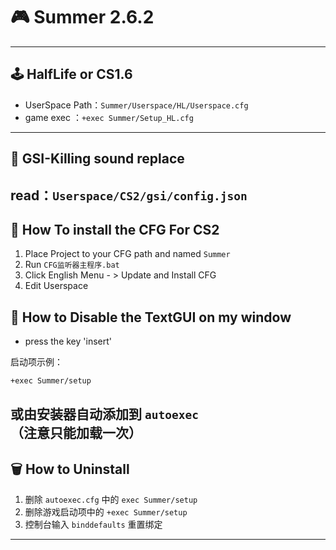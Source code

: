  # 🎮 Summer 2.6.2

 ---

 ## 🕹️ HalfLife or CS1.6
 - UserSpace Path：`Summer/Userspace/HL/Userspace.cfg`  
 - game exec ：`+exec Summer/Setup_HL.cfg`  

 ---

 ## 🔫 GSI-Killing sound replace 
 read：`Userspace/CS2/gsi/config.json`
 ---

 ## 💾 How To install the CFG For CS2
 1. Place Project to your CFG path and named `Summer`    
 2. Run `CFG监听器主程序.bat`  
 3. Click English Menu - > Update and Install CFG
 4. Edit Userspace

  ## 🔫 How to Disable the TextGUI on my window
  - press the key 'insert'


 启动项示例：  
 ```bash
 +exec Summer/setup
 ```
 或由安装器自动添加到 `autoexec`（注意只能加载一次）
 ---

 ## 🗑️ How to Uninstall
 1. 删除 `autoexec.cfg` 中的 `exec Summer/setup`  
 2. 删除游戏启动项中的 `+exec Summer/setup`  
 3. 控制台输入 `binddefaults` 重置绑定  

 ---

